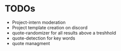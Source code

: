 ﻿# TODOs

- Project-intern moderation
- Project template creation on discord
- quote-randomizer for all results above a treshhold
- quote-detection for key words
- quote managment